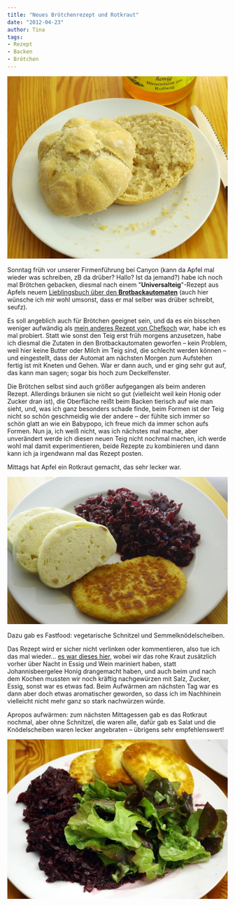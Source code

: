 ```yaml
---
title: "Neues Brötchenrezept und Rotkraut"
date: "2012-04-23" 
author: Tina
tags:
- Rezept
- Backen
- Brötchen
---
```


![neues Brötchenrezept](images/imgp8833.jpg)

Sonntag früh vor unserer Firmenführung bei Canyon (kann da Apfel mal wieder was schreiben, zB da drüber? Hallo? Ist da jemand?) habe ich noch mal Brötchen gebacken, diesmal nach einem "**Universalteig**"-Rezept aus Apfels neuem [Lieblingsbuch über den **Brotbackautomaten**](http://www.amazon.de/Neues-aus-Brotbackautomaten-Richard-Ehrlich/dp/3809428612/ref=sr_1_1?ie=UTF8&qid=1335210776&sr=8-1) (auch hier wünsche ich mir wohl umsonst, dass er mal selber was drüber schreibt, seufz). 

Es soll angeblich auch für Brötchen geeignet sein, und da es ein bisschen weniger aufwändig als [mein anderes Rezept von Chefkoch](http://www.chefkoch.de/rezepte/1153991221641997/Kaisersemmeln-Kaiserbroetchen.html) war, habe ich es mal probiert. Statt wie sonst den Teig erst früh morgens anzusetzen, habe ich diesmal die Zutaten in den Brotbackautomaten geworfen – kein Problem, weil hier keine Butter oder Milch im Teig sind, die schlecht werden können – und eingestellt, dass der Automat am nächsten Morgen zum Aufstehen fertig ist mit Kneten und Gehen. War er dann auch, und er ging sehr gut auf, das kann man sagen; sogar bis hoch zum Deckelfenster. 

Die Brötchen selbst sind auch größer aufgegangen als beim anderen Rezept. Allerdings bräunen sie nicht so gut (vielleicht weil kein Honig oder Zucker dran ist), die Oberfläche reißt beim Backen tierisch auf wie man sieht, und, was ich ganz besonders schade finde, beim Formen ist der Teig nicht so schön geschmeidig wie der andere – der fühlte sich immer so schön glatt an wie ein Babypopo, ich freue mich da immer schon aufs Formen. Nun ja, ich weiß nicht, was ich nächstes mal mache, aber unverändert werde ich diesen neuen Teig nicht nochmal machen, ich werde wohl mal damit experimentieren, beide Rezepte zu kombinieren und dann kann ich ja irgendwann mal das Rezept posten.

Mittags hat Apfel ein Rotkraut gemacht, das sehr lecker war.

![Rotkraut 1](images/imgp8837.jpg)

Dazu gab es Fastfood: vegetarische Schnitzel und Semmelknödelscheiben.

Das Rezept wird er sicher nicht verlinken oder kommentieren, also tue ich das mal wieder... [es war dieses hier](http://www.chefkoch.de/rezepte/109421045909167/Rotkohl.html), wobei wir das rohe Kraut zusätzlich vorher über Nacht in Essig und Wein mariniert haben, statt Johannisbeergelee Honig drangemacht haben, und auch beim und nach dem Kochen mussten wir noch kräftig nachgewürzen mit Salz, Zucker, Essig, sonst war es etwas fad. Beim Aufwärmen am nächsten Tag war es dann aber doch etwas aromatischer geworden, so dass ich im Nachhinein vielleicht nicht mehr ganz so stark nachwürzen würde.

Apropos aufwärmen: zum nächsten Mittagessen gab es das Rotkraut nochmal, aber ohne Schnitzel, die waren alle, dafür gab es Salat und die Knödelscheiben waren lecker angebraten – übrigens sehr empfehlenswert!

![Rotkraut 2](images/imgp8838.jpg)
